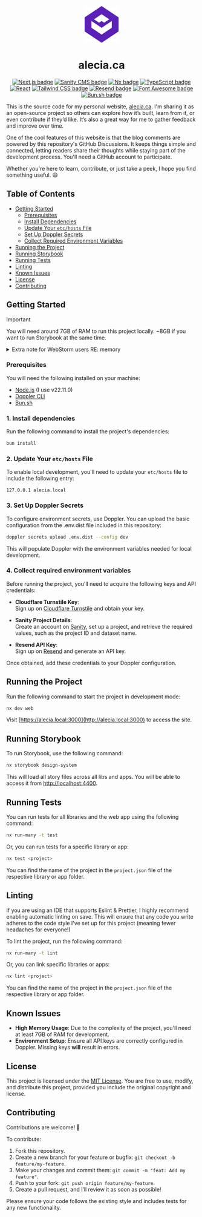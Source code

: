<p align="center">
  <img src="/docs/images/av_logo.png" title="Alecia Vogel" />
</p>
  
<h1 align="center">alecia.ca</h1>
<p align="center">
  <a href="https://nextjs.org/" target="_blank" rel="nofollow noreferrer" style="text-underline: none"><img src="https://img.shields.io/badge/next.js-black?style=for-the-badge&logo=nextdotjs&logoColor=white" alt="Next.js badge" /></a>
  <a href="https://sanity.io" target="_blank" rel="nofollow noreferrer" style="text-underline: none"><img src="https://img.shields.io/badge/sanity-%23F03E2F?style=for-the-badge&logo=sanity&logoColor=white" alt="Sanity CMS badge" /></a>
  <a href="https://nx.dev" target="_blank" rel="nofollow noreferrer" style="text-underline: none"><img src="https://img.shields.io/badge/nx-%23143055?style=for-the-badge&logo=nx&logoColor=white" alt="Nx badge" /></a>
  <a href="https://www.typescriptlang.org" target="_blank" rel="nofollow noreferrer" style="text-underline: none"><img src="https://img.shields.io/badge/typescript-%23007ACC.svg?style=for-the-badge&logo=typescript&logoColor=white" alt="TypeScript badge" /></a>
  <a href="https://react.dev" target="_blank" rel="nofollow noreferrer" style="text-underline: none"><img src="https://img.shields.io/badge/react-%2361DAFB?style=for-the-badge&logo=react&logoColor=white" alt="React" /></a>
  <a href="https://tailwindcss.com/" target="_blank" rel="nofollow noreferrer" style="text-underline: none"><img src="https://img.shields.io/badge/tailwindcss-%2306B6D4?style=for-the-badge&logo=tailwindcss&logoColor=white" alt="Tailwind CSS badge" /></a>
  <a href="https://resend.com" target="_blank" rel="nofollow noreferrer" style="text-underline: none"><img src="https://img.shields.io/badge/resend-black?style=for-the-badge&logo=resend&logoColor=white" alt="Resend badge" /></a>
  <a href="https://fontawesome.com" target="_blank" rel="nofollow noreferrer" style="text-underline: none"><img src="https://img.shields.io/badge/fontawesome-%23538DD7?style=for-the-badge&logo=fontawesome&logoColor=white" alt="Font Awesome badge" /></a>
  <a href="https://bun.sh" target="_blank" rel="nofollow noreferrer" style="text-underline: none"><img src="https://img.shields.io/badge/bun.sh-black?style=for-the-badge&logo=bun&logoColor=white" alt="Bun.sh badge" /></a>
</p>


This is the source code for my personal website, [alecia.ca](https://alecia.ca). 
I'm sharing it as an open-source project so others can explore how it’s built, learn from it, or even contribute if they’d like. 
It’s also a great way for me to gather feedback and improve over time.

One of the cool features of this website is that the blog comments are powered by this repository's GitHub Discussions. 
It keeps things simple and connected, letting readers share their thoughts while staying part of the development process.
You'll need a GitHub account to participate.

Whether you're here to learn, contribute, or just take a peek, I hope you find something useful. 😄

## Table of Contents
- [Getting Started](#getting-started)
  - [Prerequisites](#prerequisites)
  - [Install Dependencies](#1-install-dependencies)
  - [Update Your `etc/hosts` File](#2-update-your-etchosts-file)
  - [Set Up Doppler Secrets](#3-set-up-doppler-secrets)
  - [Collect Required Environment Variables](#4-collect-required-environment-variables)
- [Running the Project](#running-the-project)
- [Running Storybook](#running-storybook)
- [Running Tests](#running-tests)
- [Linting](#linting)
- [Known Issues](#known-issues)
- [License](#license)
- [Contributing](#contributing)

## Getting Started

> [!IMPORTANT]
> You will need around 7GB of RAM to run this project locally. ~8GB if you want to run Storybook at the same time.

<details>
  <summary>Extra note for WebStorm users RE: memory</summary>

  YMMV, but you will likely need to 
  [increase WebStorm's memory heap](https://www.jetbrains.com/help/webstorm/how-to-improve-product-performance.html#ws_improve_performance_increase_memory_heap_via_ide) 
  to 4096MiB. The default of 2048MiB was not enough *for me* to run this project.
  Sowwy 🥺👉👈
</details>

### Prerequisites

You will need the following installed on your machine:
- [Node.js](https://nodejs.org/en/) (I use v22.11.0)
- [Doppler CLI](https://docs.doppler.com/docs/install-cli)
- [Bun.sh](https://bun.sh/docs/installation)

### 1. Install dependencies 
Run the following command to install the project's dependencies:

```bash
bun install
```

### 2. Update Your `etc/hosts` File
To enable local development, you'll need to update your `etc/hosts` file to include the following entry:

```plaintext
127.0.0.1 alecia.local
```

### 3. Set Up Doppler Secrets
To configure environment secrets, use Doppler. You can upload the basic configuration from the .env.dist file included in this repository:

```bash
doppler secrets upload .env.dist --config dev
```

This will populate Doppler with the environment variables needed for local development.

### 4. Collect required environment variables
Before running the project, you'll need to acquire the following keys and API credentials:

- **Cloudflare Turnstile Key**:  
  Sign up on [Cloudflare Turnstile](https://www.cloudflare.com/turnstile/) and obtain your key.

- **Sanity Project Details**:  
  Create an account on [Sanity](https://sanity.io), set up a project, and retrieve the required values, such as the project ID and dataset name.

- **Resend API Key**:  
  Sign up on [Resend](https://resend.com) and generate an API key.

Once obtained, add these credentials to your Doppler configuration.

## Running the Project

Run the following command to start the project in development mode:

```bash
nx dev web
```

Visit [https://alecia.local:3000](http://alecia.local:3000) to access the site.

## Running Storybook

To run Storybook, use the following command:

```bash
nx storybook design-system
```

This will load all story files across all libs and apps. You will be able to access it from [http://localhost:4400](http://localhost:4400).

## Running Tests

You can run tests for all libraries and the web app using the following command:

```bash
nx run-many -t test
```

Or, you can run tests for a specific library or app:

```bash
nx test <project>
```

You can find the name of the project in the `project.json` file of the respective library or app folder.

## Linting

If you are using an IDE that supports Eslint & Prettier, I highly recommend enabling automatic linting on save. 
This will ensure that any code you write adheres to the code style I've set up for this project (meaning fewer headaches for everyone!)

To lint the project, run the following command:

```bash
nx run-many -t lint
```

Or, you can link specific libraries or apps:

```bash
nx lint <project>
```

You can find the name of the project in the `project.json` file of the respective library or app folder.

## Known Issues

- **High Memory Usage**: Due to the complexity of the project, you'll need at least 7GB of RAM for development.
- **Environment Setup**: Ensure all API keys are correctly configured in Doppler. Missing keys **will** result in errors.

## License

This project is licensed under the [MIT License](LICENSE).
You are free to use, modify, and distribute this project, provided you include the original copyright and license.

## Contributing

Contributions are welcome! 🎉

To contribute:
1. Fork this repository.
2. Create a new branch for your feature or bugfix: `git checkout -b feature/my-feature`.
3. Make your changes and commit them: `git commit -m "feat: Add my feature"`.
4. Push to your fork: `git push origin feature/my-feature`.
5. Create a pull request, and I’ll review it as soon as possible!

Please ensure your code follows the existing style and includes tests for any new functionality.
